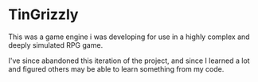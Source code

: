 # TinGrizzly

This was a game engine i was developing for use in a highly complex and deeply simulated RPG game. 

I've since abandoned this iteration of the project, and since I learned a lot and figured others may be able to learn something from my code.
